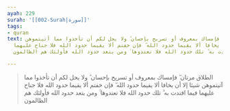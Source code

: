 ```yaml
---
ayah: 229
surah: '[[002-Surah|سورة]]'
tags:
- quran
text: الطلاق مرتان ۖ فإمساك بمعروف أو تسريح بإحسان ۗ ولا يحل لكم أن تأخذوا مما آتيتموهن
  شيئا إلا أن يخافا ألا يقيما حدود الله ۖ فإن خفتم ألا يقيما حدود الله فلا جناح عليهما
  فيما افتدت به ۗ تلك حدود الله فلا تعتدوها ۚ ومن يتعد حدود الله فأولئك هم الظالمون

---
```

> الطلاق مرتان ۖ فإمساك بمعروف أو تسريح بإحسان ۗ ولا يحل لكم أن تأخذوا مما آتيتموهن شيئا إلا أن يخافا ألا يقيما حدود الله ۖ فإن خفتم ألا يقيما حدود الله فلا جناح عليهما فيما افتدت به ۗ تلك حدود الله فلا تعتدوها ۚ ومن يتعد حدود الله فأولئك هم الظالمون
